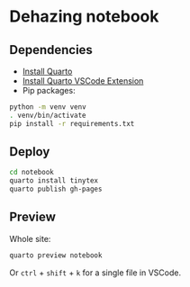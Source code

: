 # Dehazing notebook

## Dependencies
 - [Install Quarto](https://quarto.org/docs/get-started/)
 - [Install Quarto VSCode Extension](https://marketplace.visualstudio.com/items?itemName=quarto.quarto)
 - Pip packages:
```bash
python -m venv venv
. venv/bin/activate
pip install -r requirements.txt
```

## Deploy

```bash
cd notebook
quarto install tinytex
quarto publish gh-pages
```

## Preview

Whole site:
```bash
quarto preview notebook
```

Or `ctrl` + `shift` + `k` for a single file in VSCode.
